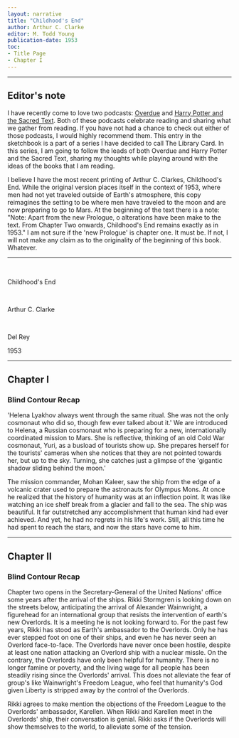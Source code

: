 ```yaml
---
layout: narrative
title: "Childhood's End"
author: Arthur C. Clarke
editor: M. Todd Young
publication-date: 1953
toc:
- Title Page
- Chapter I
---
```


---

## Editor's note

I have recently come to love two podcasts: [Overdue](https://overduepodcast.com/) and [Harry Potter and the Sacred Text](https://www.harrypottersacredtext.com/). Both of these podcasts celebrate reading and sharing what we gather from reading. If you have not had a chance to check out either of those podcasts, I would highly recommend them. This entry in the sketchbook is a part of a series I have decided to call The Library Card. In this series, I am going to follow the leads of both Overdue and Harry Potter and the Sacred Text, sharing my thoughts while playing around with the ideas of the books that I am reading.

I believe I have the most recent printing of Arthur C. Clarkes, Childhood's End. While the original version places 
itself in the context of 1953, where men had not yet traveled outside of Earth's atmosphere, this copy reimagines the setting to be where men have traveled to the moon and are now preparing to go to Mars. At the beginning of the text there is a note: "Note: Apart from the new Prologue, o alterations have been make to the text. From Chapter Two onwards, Childhood's End remains exactly as in 1953." I am not sure if the 'new Prologue' is chapter one. It must be.
If not, I will not make any claim as to the originality of the beginning of this book. Whatever.

---

<a id="title-page" />

<br>
<p></p>
<p class="centered larger">Childhood's End<br></p>

<br>
<p class="centered larger">Arthur C. Clarke</p>
<br>

<p class="centered">Del Rey</p>
<p class="centered small">1953<br></p>

---

## Chapter I

### Blind Contour Recap

'Helena Lyakhov always went through the same ritual. She was not the only cosmonaut who did so,
though few ever talked about it.' We are introduced to Helena, a Russian cosmonaut who is preparing
for a new, internationally coordinated mission to Mars. She is reflective, thinking of an old Cold War
cosmonaut, Yuri, as a busload of tourists show up. She prepares herself for the tourists' cameras when 
she notices that they are not pointed towards her, but up to the sky. Turning, she catches just a glimpse 
of the 'gigantic shadow sliding behind the moon.' 

The mission commander, Mohan Kaleer, saw the ship from the edge of a volcanic crater used to prepare the 
astronauts for Olympus Mons. At once he realized that the history of humanity was at an inflection point. 
It was like watching an ice shelf break from a glacier and fall to the sea. The ship was beautiful. It far
outstretched any accomplishment that human kind had ever achieved. And yet, he had no regrets in his life's 
work. Still, all this time he had spent to reach the stars, and now the stars have come to him.

---

## Chapter II

### Blind Contour Recap

Chapter two opens in the Secretary-General of the United Nations' office some years after the arrival of 
the ships. Rikki Stormgren is looking down on the streets below, anticipating the arrival of Alexander Wainwright, a
figurehead for an international group that resists the intervention of earth's new Overlords. It is a meeting
he is not looking forward to. For the past few years, Rikki has stood as Earth's ambassador to the Overlords. 
Only he has ever stepped foot on one of their ships, and even he has never seen an Overlord face-to-face. The 
Overlords have never once been hostile, despite at least one nation attacking an Overlord ship with a nuclear missle.
On the contrary, the Overlords have only been helpful for humanity. There is no longer famine or poverty, and the
living wage for all people has been steadily rising since the Overlords' arrival. This does not alleviate the fear
of group's like Wainwright's Freedom League, who feel that humanity's God given Liberty is stripped away by the 
control of the Overlords. 

Rikki agrees to make mention the objections of the Freedom League to the Overlords' ambassador, Karellen. When Rikki
and Karellen meet in the Overlords' ship, their conversation is genial. Rikki asks if the Overlords will show 
themselves to the world, to alleviate some of the tension. 